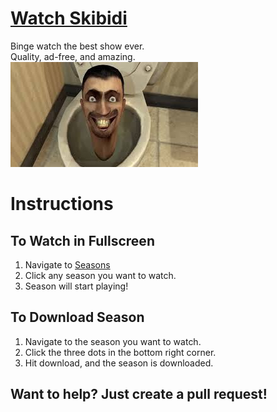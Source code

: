 # [Watch Skibidi](https://watchskibidi.github.io)
Binge watch the best show ever. <br>
Quality, ad-free, and amazing. <br>
![Skibidi Toilet](/assets/img/skibidi.jpg)

# Instructions 
## To Watch in Fullscreen
1. Navigate to [Seasons](https://watchskibidi.github.io/seasons.html)
2. Click any season you want to watch.
3. Season will start playing!
## To Download Season
1. Navigate to the season you want to watch.
2. Click the three dots in the bottom right corner.
3. Hit download, and the season is downloaded.
## Want to help? Just create a pull request!
